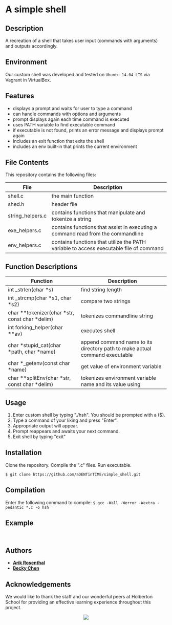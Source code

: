 # A simple shell

## Description

A recreation of a shell that takes user input (commands with arguments) and outputs accordingly.

## Environment
Our custom shell was developed and tested on `Ubuntu 14.04 LTS` via Vagrant in VirtualBox.

## Features

- displays a prompt and waits for user to type a command
- can handle commands with options and arguments
- prompt displays again each time command is executed
- uses PATH variable to find executable command
- if executable is not found, prints an error message and displays prompt again
- includes an exit function that exits the shell
- includes an env built-in that prints the current environment

## File Contents
This repository contains the following files:

|   **File**   |   **Description**   |
| -------------- | --------------------- |
| shell.c | the main function |
| shed.h | header file |
| string\_helpers.c | contains functions that manipulate and tokenize a string |
| exe\_helpers.c | contains functions that assist in executing a command read from the commandline |
| env\_helpers.c | contains functions that utilize the PATH variable to access executable file of command |

## Function Descriptions
| **Function** | **Description** |
| -------------- | ----------------- |
| int _strlen(char *s) | find string length |
| int _strcmp(char *s1, char *s2) | compare two strings |
| char **tokenizer(char *str, const char *delim) | tokenizes commandline string |
| int forking_helper(char **av) | executes shell |
| char *stupid_cat(char *path, char *name) | append command name to its directory path to make actual command executable |
| char *_getenv(const char *name) | get value of environment variable |
| char **splitEnv(char *str, const char *delim) | tokenizes environment variable name and its value using | 

## Usage

1. Enter custom shell by typing "./hsh". You should be prompted with a ($).
2. Type a command of your liking and press "Enter".
3. Appropriate output will appear.
4. Prompt reappears and awaits your next command.
5. Exit shell by typing "exit"

## Installation
Clone the repository. Compile the ".c" files. Run executable. 

```
$ git clone https://github.com/aDENTinTIME/simple_shell.git
```
## Compilation

Enter the following command to compile:
` $ gcc -Wall -Werror -Wextra -pedantic *.c -o hsh `

## Example

```


```

## Authors

* [**Arik Rosenthal**](https://github.com/aDENTinTIME)
* [**Becky Chen**](https://github.com/bchen528)

## Acknowledgements

We would like to thank the staff and our wonderful peers at Holberton School for providing an effective learning experience throughout this project.

<p align="center">
<a href="https://www.holbertonschool.com"><img src="https://intranet.hbtn.io/assets/holberton-logo-simplified-d4e8a1e8bf5ad93c8c3ce32895b4b53749b477b7ba7342d7f064e6883bcd3be2.png"></a>
</p>
